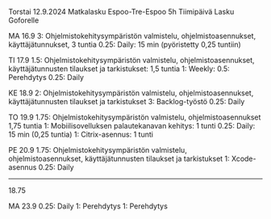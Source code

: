 
Torstai 12.9.2024
Matkalasku Espoo-Tre-Espoo
5h Tiimipäivä
Lasku Goforelle

MA 16.9
3: Ohjelmistokehitysympäristön valmistelu, ohjelmistoasennukset, käyttäjätunnukset, 3 tuntia
0.25: Daily: 15 min (pyöristetty 0,25 tuntiin)

TI 17.9
1.5: Ohjelmistokehitysympäristön valmistelu, ohjelmistoasennukset, käyttäjätunnusten tilaukset ja tarkistukset: 1,5 tuntia
1: Weekly:
0.5: Perehdytys
0.25: Daily

KE 18.9
2: Ohjelmistokehitysympäristön valmistelu, ohjelmistoasennukset, käyttäjätunnusten tilaukset ja tarkistukset
3: Backlog-työstö
0.25: Daily

TO 19.9
1.75: Ohjelmistokehitysympäristön valmistelu, ohjelmistoasennukset 1,75 tuntia
1: Mobiilisovelluksen palautekanavan kehitys: 1 tunti
0.25: Daily: 15 min (0,25 tuntia)
1: Citrix-asennus: 1 tunti

PE 20.9
1.75: Ohjelmistokehitysympäristön valmistelu, ohjelmistoasennukset, käyttäjätunnusten tilaukset ja tarkistukset
1: Xcode-asennus
0.25: Daily

---
18.75

MA 23.9
0.25: Daily
1: Perehdytys
1: Perehdytys

